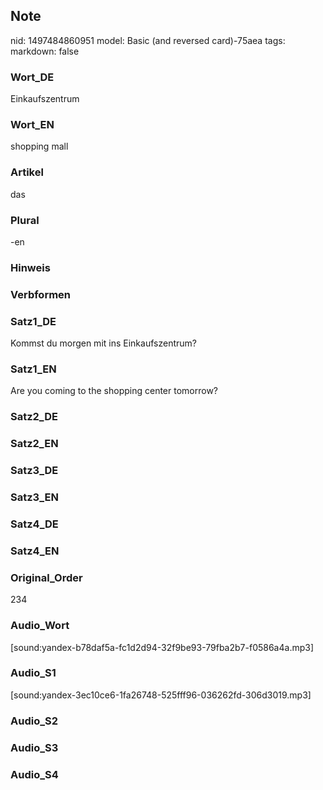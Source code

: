 ## Note
nid: 1497484860951
model: Basic (and reversed card)-75aea
tags: 
markdown: false

### Wort_DE
Einkaufszentrum

### Wort_EN
shopping mall

### Artikel
das

### Plural
-en

### Hinweis


### Verbformen


### Satz1_DE
Kommst du morgen mit ins Einkaufszentrum?

### Satz1_EN
Are you coming to the shopping center tomorrow?

### Satz2_DE


### Satz2_EN


### Satz3_DE


### Satz3_EN


### Satz4_DE


### Satz4_EN


### Original_Order
234

### Audio_Wort
[sound:yandex-b78daf5a-fc1d2d94-32f9be93-79fba2b7-f0586a4a.mp3]

### Audio_S1
[sound:yandex-3ec10ce6-1fa26748-525fff96-036262fd-306d3019.mp3]

### Audio_S2


### Audio_S3


### Audio_S4

